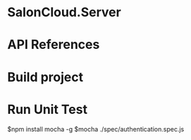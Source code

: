 # SalonCloud.Server

# API References
# Build project
# Run Unit Test
$npm install mocha -g
$mocha ./spec/authentication.spec.js

